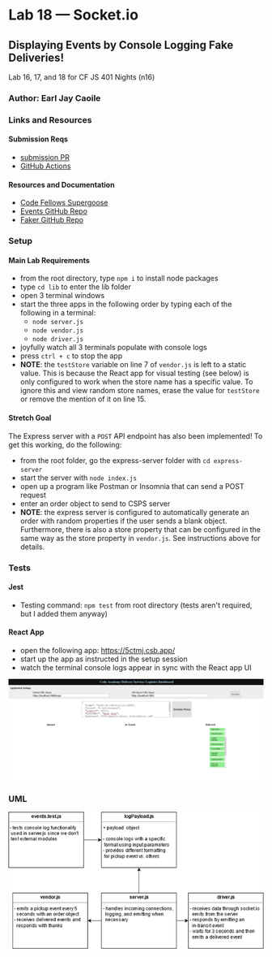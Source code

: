 # Lab 18 — Socket.io

## Displaying Events by Console Logging Fake Deliveries!

Lab 16, 17, and 18 for CF JS 401 Nights (n16)

### Author: Earl Jay Caoile

### Links and Resources

#### Submission Reqs

- [submission PR](https://github.com/earljay-caoile-401-advanced-javascript/caps-system/pull/3)
- [GitHub Actions](https://github.com/earljay-caoile-401-advanced-javascript/caps-system/actions)

#### Resources and Documentation

- [Code Fellows Supergoose](https://www.npmjs.com/package/@code-fellows/supergoose)
- [Events GitHub Repo](https://github.com/Gozala/events#readme)
- [Faker GitHub Repo](https://github.com/Marak/Faker.js#readme)

### Setup

#### Main Lab Requirements

- from the root directory, type `npm i` to install node packages
- type `cd lib` to enter the lib folder
- open 3 terminal windows
- start the three apps in the following order by typing each of the following in a terminal:
    - `node server.js`
    - `node vendor.js`
    - `node driver.js`
- joyfully watch all 3 terminals populate with console logs
- press `ctrl + c` to stop the app
- **NOTE**: the `testStore` variable on line 7 of `vendor.js` is left to a static value. This is because the React app for visual testing (see below) is only configured to work when the store name has a specific value. To ignore this and view random store names, erase the value for `testStore` or remove the mention of it on line 15.

#### Stretch Goal

The Express server with a `POST` API endpoint has also been implemented! To get this working, do the following:
- from the root folder, go the express-server folder with `cd express-server`
- start the server with `node index.js`
- open up a program like Postman or Insomnia that can send a POST request
- enter an order object to send to CSPS server
- **NOTE**: the express server is configured to automatically generate an order with random properties if the user sends a blank object. Furthermore, there is also a store property that can be configured in the same way as the store property in `vendor.js`. See instructions above for details.

### Tests

#### Jest
- Testing command: `npm test` from root directory (tests aren't required, but I added them anyway)

#### React App

- open the following app: https://5ctmj.csb.app/
- start up the app as instructed in the setup session
- watch the terminal console logs appear in sync with the React app UI

![React Testing](react-app-testing.png "react testing")

### UML

![UML Image](lab-18-uml.png "uml diagram")
